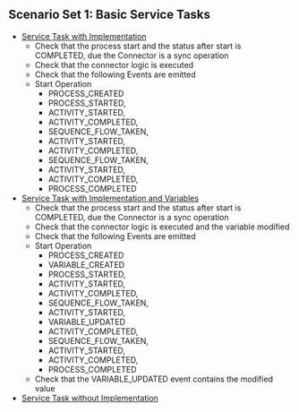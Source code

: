 ## Scenario Set 1: Basic Service Tasks
- [Service Task with Implementation](https://github.com/salaboy/bpmn-scenarios/blob/master/processes/ServiceTask%20with%20Implementation.bpmn20.xml) 
  - Check that the process start and the status after start is COMPLETED, due the Connector is a sync operation
  - Check that the connector logic is executed
  - Check that the following Events are emitted
  - Start Operation
    - PROCESS_CREATED
    - PROCESS_STARTED,
    - ACTIVITY_STARTED,
    - ACTIVITY_COMPLETED,
    - SEQUENCE_FLOW_TAKEN,
    - ACTIVITY_STARTED,
    - ACTIVITY_COMPLETED,
    - SEQUENCE_FLOW_TAKEN,
    - ACTIVITY_STARTED,
    - ACTIVITY_COMPLETED,
    - PROCESS_COMPLETED
- [Service Task with Implementation and Variables](https://github.com/salaboy/bpmn-scenarios/blob/master/processes/ServiceTask%20with%20Implementation.bpmn20.xml) 
  - Check that the process start and the status after start is COMPLETED, due the Connector is a sync operation
  - Check that the connector logic is executed and the variable modified
  - Check that the following Events are emitted
  - Start Operation
    - PROCESS_CREATED
    - VARIABLE_CREATED
    - PROCESS_STARTED,
    - ACTIVITY_STARTED,
    - ACTIVITY_COMPLETED,
    - SEQUENCE_FLOW_TAKEN,
    - ACTIVITY_STARTED,
    - VARIABLE_UPDATED
    - ACTIVITY_COMPLETED,
    - SEQUENCE_FLOW_TAKEN,
    - ACTIVITY_STARTED,
    - ACTIVITY_COMPLETED,
    - PROCESS_COMPLETED
  - Check that the VARIABLE_UPDATED event contains the modified value
- [Service Task without Implementation](https://github.com/salaboy/bpmn-scenarios/blob/master/processes/ServiceTask%20without%20Implementation.bpmn20.xml)  
  